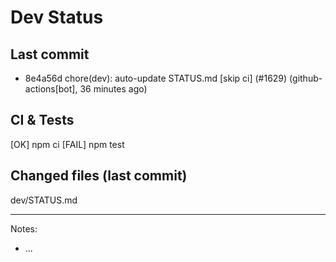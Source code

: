 # Dev Status

## Last commit
- 8e4a56d chore(dev): auto-update STATUS.md [skip ci] (#1629) (github-actions[bot], 36 minutes ago)
## CI & Tests
[OK] npm ci
[FAIL] npm test

## Changed files (last commit)
dev/STATUS.md

---
Notes:
- ...
